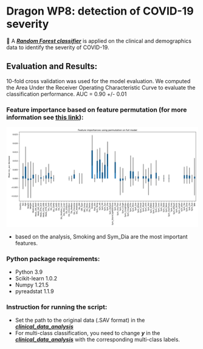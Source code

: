 # Dragon WP8: detection of COVID-19 severity


:wave: A <a href="https://scikit-learn.org/stable/modules/generated/sklearn.ensemble.RandomForestClassifier.html"> ***Random Forest classifier***</a> is applied on the clinical and demographics data to identify the severity of COVID-19. 


## Evaluation and Results:
10-fold cross validation was used for the model evaluation. We computed the Area Under the Receiver Operating Characteristic Curve to evaluate the classification performance.
AUC = 0.90 +/- 0.01


### Feature importance based on feature permutation (for more information see <a href="https://scikit-learn.org/stable/modules/permutation_importance.html#permutation-importance">this link</a>):

![](https://github.com/Nastaranrad/Dragon/blob/main/pics/FeatureImportance.png)
* based on the analysis, Smoking and Sym_Dia are the most important features.

### Python package requirements:

* Python 3.9
* Scikit-learn 1.0.2
* Numpy 1.21.5
* pyreadstat 1.1.9

### Instruction for running the script:
* Set the path to the original data (.SAV format) in the <a href=https://github.com/Nastaranrad/Dragon/blob/main/clinical_data_analysis.py>***clinical_data_analysis***</a>
* For multi-class classification, you need to change ***y*** in the <a href=https://github.com/Nastaranrad/Dragon/blob/main/clinical_data_analysis.py>***clinical_data_analysis***</a> with the corresponding multi-class labels.

